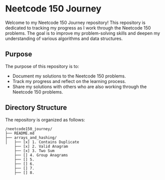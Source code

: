 # Neetcode 150 Journey

Welcome to my Neetcode 150 Journey repository! This repository is dedicated to tracking my progress as I work through the Neetcode 150 problems. The goal is to improve my problem-solving skills and deepen my understanding of various algorithms and data structures.

## Purpose

The purpose of this repository is to:
- Document my solutions to the Neetcode 150 problems.
- Track my progress and reflect on the learning process.
- Share my solutions with others who are also working through the Neetcode 150 problems.

## Directory Structure

The repository is organized as follows:

```
/neetcode150_journey/
├── README.md
├── arrays_and_hashing/
│   ├── [x] 1. Contains Duplicate
    ├── [x] 2. Valid Anagram
    ├── [x] 3. Two Sum
    ├── [] 4. Group Anagrams    
    ├── [] 5.
    ├── [] 6.
    ├── [] 7.
    ├── [] 8.    
```
